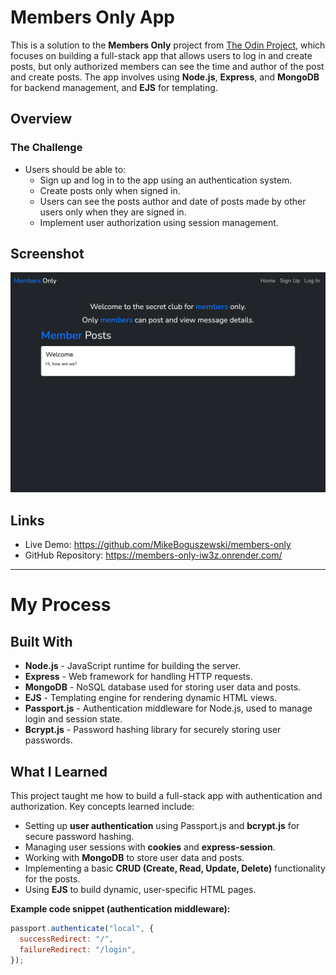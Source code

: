 # **Members Only App**

This is a solution to the **Members Only** project from [The Odin Project](https://www.theodinproject.com/), which focuses on building a full-stack app that allows users to log in and create posts, but only authorized members can see the time and author of the post and create posts. The app involves using **Node.js**, **Express**, and **MongoDB** for backend management, and **EJS** for templating.

## **Overview**

### **The Challenge**
- Users should be able to:
  - Sign up and log in to the app using an authentication system.
  - Create posts only when signed in.
  - Users can see the posts author and date of posts made by other users only when they are signed in.
  - Implement user authorization using session management.

## **Screenshot**

![App Screenshot](./screenshot.jpg)

## **Links**
- Live Demo: https://github.com/MikeBoguszewski/members-only
- GitHub Repository: https://members-only-iw3z.onrender.com/

---

# **My Process**

## **Built With**
- **Node.js** - JavaScript runtime for building the server.
- **Express** - Web framework for handling HTTP requests.
- **MongoDB** - NoSQL database used for storing user data and posts.
- **EJS** - Templating engine for rendering dynamic HTML views.
- **Passport.js** - Authentication middleware for Node.js, used to manage login and session state.
- **Bcrypt.js** - Password hashing library for securely storing user passwords.

## **What I Learned**
This project taught me how to build a full-stack app with authentication and authorization. Key concepts learned include:

- Setting up **user authentication** using Passport.js and **bcrypt.js** for secure password hashing.
- Managing user sessions with **cookies** and **express-session**.
- Working with **MongoDB** to store user data and posts.
- Implementing a basic **CRUD (Create, Read, Update, Delete)** functionality for the posts.
- Using **EJS** to build dynamic, user-specific HTML pages.

**Example code snippet (authentication middleware):**

```js
passport.authenticate("local", {
  successRedirect: "/",
  failureRedirect: "/login",
});
